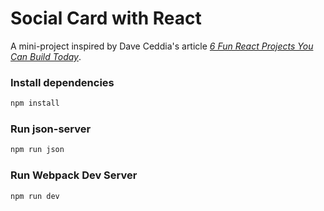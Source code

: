 # Social Card with React
A mini-project inspired by Dave Ceddia's article [*6 Fun React Projects You Can Build Today*](https://daveceddia.com/react-practice-projects/).

### Install dependencies
```bash
npm install
```

### Run json-server
```bash
npm run json
```

### Run Webpack Dev Server
```bash
npm run dev
```
